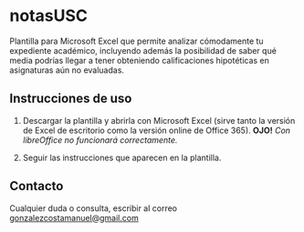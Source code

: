 # notasUSC
Plantilla para Microsoft Excel que permite analizar cómodamente tu expediente académico, incluyendo además la posibilidad de saber qué media podrías llegar a tener obteniendo calificaciones hipotéticas en asignaturas aún no evaluadas.

## Instrucciones de uso
1. Descargar la plantilla y abrirla con Microsoft Excel (sirve tanto la versión de Excel de escritorio como la versión online de Office 365). **OJO!** *Con libreOffice no funcionará correctamente.*

2. Seguir las instrucciones que aparecen en la plantilla.

## Contacto

Cualquier duda o consulta, escribir al correo [gonzalezcostamanuel@gmail.com](mailto:gonzalezcostamanuel@gmail.com)
